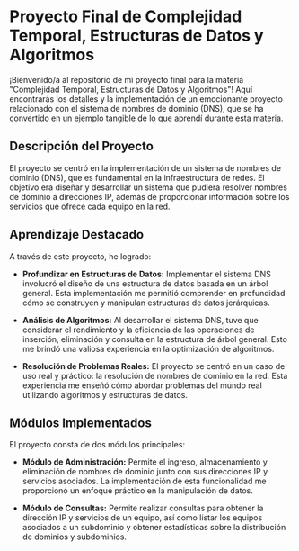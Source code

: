 #  Proyecto Final de Complejidad Temporal, Estructuras de Datos y Algoritmos

¡Bienvenido/a al repositorio de mi proyecto final para la materia "Complejidad Temporal, Estructuras de Datos y Algoritmos"! Aquí encontrarás los detalles y la implementación de un emocionante proyecto relacionado con el sistema de nombres de dominio (DNS), que se ha convertido en un ejemplo tangible de lo que aprendí durante esta materia.

## Descripción del Proyecto

El proyecto se centró en la implementación de un sistema de nombres de dominio (DNS), que es fundamental en la infraestructura de redes. El objetivo era diseñar y desarrollar un sistema que pudiera resolver nombres de dominio a direcciones IP, además de proporcionar información sobre los servicios que ofrece cada equipo en la red.

## Aprendizaje Destacado

A través de este proyecto, he logrado:

- **Profundizar en Estructuras de Datos:** Implementar el sistema DNS involucró el diseño de una estructura de datos basada en un árbol general. Esta implementación me permitió comprender en profundidad cómo se construyen y manipulan estructuras de datos jerárquicas.

- **Análisis de Algoritmos:** Al desarrollar el sistema DNS, tuve que considerar el rendimiento y la eficiencia de las operaciones de inserción, eliminación y consulta en la estructura de árbol general. Esto me brindó una valiosa experiencia en la optimización de algoritmos.

- **Resolución de Problemas Reales:** El proyecto se centró en un caso de uso real y práctico: la resolución de nombres de dominio en la red. Esta experiencia me enseñó cómo abordar problemas del mundo real utilizando algoritmos y estructuras de datos.

## Módulos Implementados

El proyecto consta de dos módulos principales:

- **Módulo de Administración:** Permite el ingreso, almacenamiento y eliminación de nombres de dominio junto con sus direcciones IP y servicios asociados. La implementación de esta funcionalidad me proporcionó un enfoque práctico en la manipulación de datos.

- **Módulo de Consultas:** Permite realizar consultas para obtener la dirección IP y servicios de un equipo, así como listar los equipos asociados a un subdominio y obtener estadísticas sobre la distribución de dominios y subdominios.


